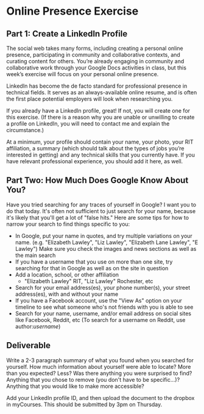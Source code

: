 # Online Presence Exercise

## Part 1: Create a LinkedIn Profile
The social web takes many forms, including creating a personal online presence, participating in community and collaborative contexts, and curating content for others. You’re already engaging in community and collaborative work through your Google Docs activities in class, but this week’s exercise will focus on your personal online presence.

LinkedIn has become the de facto standard for professional presence in technical fields. It serves as an always-available online resume, and is often the first place potential employers will look when researching you. 

If you already have a LinkedIn profile, great! If not, you will create one for this exercise. (If there is a reason why you are unable or unwilling to create a profile on LinkedIn, you will need to contact me and explain the circumstance.)

At a minimum, your profile should contain your name, your photo, your RIT affiliation, a summary (which should talk about the types of jobs you’re interested in getting) and any technical skills that you currently have. If you have relevant professional experience, you should add it here, as well. 

## Part Two: How Much Does Google Know About You?

Have you tried searching for any traces of yourself in Google? I want you to do that today. It's often not sufficient to just search for your name, because it's likely that you'll get a lot of "false hits." Here are some tips for how to narrow your search to find things specific to you:

- In Google, put your name in quotes, and try multiple variations on your name. (e.g. "Elizabeth Lawley", "Liz Lawley", "Elizabeth Lane Lawley", "E Lawley") Make sure you check the images and news sections as well as the main search
- If you have a username that you use on more than one site, try searching for that in Google as well as on the site in question
- Add a location, school, or other affiliation
    - "Elizabeth Lawley" RIT, "Liz Lawley" Rochester, etc
- Search for your email address(es), your phone number(s), your street address(es), with and without your name
- If you have a Facebook account, use the "View As" option on your timeline to see what someone who's not friends with you is able to see
- Search for your name, username, and/or email address on social sites like Facebook, Reddit, etc (To search for a username on Reddit, use author:*username*)

## Deliverable
Write a 2-3 paragraph summary of what you found when you searched for yourself. How much information about yourself were able to locate? More than you expected? Less? Was there anything you were surprised to find? Anything that you chose to remove (you don't have to be specific...)? Anything that you would like to make more accessible? 

Add your LinkedIn profile ID, and then upload the document to the dropbox in myCourses. This should be submitted by 3pm on Thursday. 